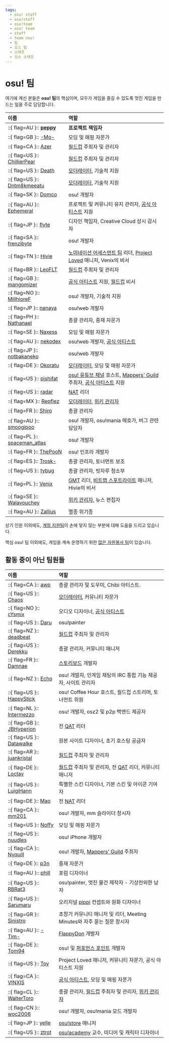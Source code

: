 ```yaml
---
tags:
  - osu! staff
  - osu!staff
  - osu!team
  - osu! team
  - staff
  - team osu!
  - 팀
  - 오스 팀
  - 스태프
  - 오스 스태프
---
```


# osu! 팀

여기에 계신 분들은 **osu! 팀**의 핵심이며, 모두가 게임을 즐길 수 있도록 멋진 게임을 만드는 일을 주로 담당합니다.

| 이름 | 역할 |
| :-- | :-- |
| ::{ flag=AU }:: **[peppy](https://osu.ppy.sh/users/2)** | **프로젝트 책임자** |
| ::{ flag=GB }:: [-Mo-](https://osu.ppy.sh/users/2202163) | 모딩 및 매핑 자문가 |
| ::{ flag=CA }:: [Azer](https://osu.ppy.sh/users/2155578) | [월드컵](/wiki/Tournaments#official-world-cups) 주최자 및 관리자 |
| ::{ flag=US }:: [ChillierPear](https://osu.ppy.sh/users/9501251) | [월드컵](/wiki/Tournaments#official-world-cups) 주최자 및 관리자 |
| ::{ flag=US }:: [Death](https://osu.ppy.sh/users/3242450) | [모더레이터](/wiki/People/Global_Moderation_Team), 기술적 지원 |
| ::{ flag=US }:: [Dntm8kmeeatu](https://osu.ppy.sh/users/5428812) | [모더레이터](/wiki/People/Global_Moderation_Team), 기술적 지원 |
| ::{ flag=SK }:: [Domco](https://osu.ppy.sh/users/3562660) | osu! 개발자 |
| ::{ flag=AU }:: [Ephemeral](https://osu.ppy.sh/users/102335) | 프로젝트 및 커뮤니티 유지 관리자, [공식 아티스트](/wiki/People/Featured_Artists) 지원 |
| ::{ flag=JP }:: [flyte](https://osu.ppy.sh/users/3103765) | 디자인 책임자, Creative Cloud 상시 감시자 |
| ::{ flag=SA }:: [frenzibyte](https://osu.ppy.sh/users/14210502) | osu! 개발자 |
| ::{ flag=TN }:: [Hivie](https://osu.ppy.sh/users/14102976) | [노미네이션 어세스먼트 팀](/wiki/People/Nomination_Assessment_Team) 리더, [Project Loved](/wiki/Community/Project_Loved) 매니저, Venix의 비서 |
| ::{ flag=BR }:: [LeoFLT](https://osu.ppy.sh/users/3668779) | [월드컵](/wiki/Tournaments#official-world-cups) 주최자 및 관리자 |
| ::{ flag=GB }:: [mangomizer](https://osu.ppy.sh/users/1893718) | [공식 아티스트](/wiki/People/Featured_Artists) 지원, [월드컵](/wiki/Tournaments#official-world-cups) 비서 |
| ::{ flag=NO }:: [MillhioreF](https://osu.ppy.sh/users/941094) | osu! 개발자, 기술적 지원 |
| ::{ flag=JP }:: [nanaya](https://osu.ppy.sh/users/2387883) | osu!web 개발자 |
| ::{ flag=PH }:: [Nathanael](https://osu.ppy.sh/users/2295078) | 총괄 관리자, 중재 자문가 |
| ::{ flag=SE }:: [Naxess](https://osu.ppy.sh/users/8129817) | 모딩 및 매핑 자문가 |
| ::{ flag=AU }:: [nekodex](https://osu.ppy.sh/users/102) | osu!web 개발자, [공식 아티스트](https://osu.ppy.sh/beatmaps/artists/1) |
| ::{ flag=JP }:: [notbakaneko](https://osu.ppy.sh/users/10751776) | osu!web 개발자 |
| ::{ flag=DE }:: [Okoratu](https://osu.ppy.sh/users/1623405) | [모더레이터](/wiki/People/Global_Moderation_Team), 모딩 및 매핑 자문가 |
| ::{ flag=US }:: [pishifat](https://osu.ppy.sh/users/3178418) | [osu! 유튜브 채널](https://www.youtube.com/@osugame) 호스트, [Mappers' Guild](/wiki/Community/Mappers_Guild) 주최자, [공식 아티스트](/wiki/People/Featured_Artists) 지원 |
| ::{ flag=US }:: [radar](https://osu.ppy.sh/users/7131099) | [NAT](/wiki/People/Nomination_Assessment_Team) 리더 |
| ::{ flag=MX }:: [Repflez](https://osu.ppy.sh/users/201392) | [모더레이터](/wiki/People/Global_Moderation_Team), [위키 관리자](/wiki/People/osu!_wiki_maintainers) |
| ::{ flag=FR }:: [Shiro](https://osu.ppy.sh/users/113005) | 총괄 관리자 |
| ::{ flag=AU }:: [smoogipoo](https://osu.ppy.sh/users/1040328) | osu! 개발자, osu!mania 애호가, 버그 관련 담당자 |
| ::{ flag=PL }:: [spaceman_atlas](https://osu.ppy.sh/users/3035836) | osu! 개발자 |
| ::{ flag=FR }:: [ThePooN](https://osu.ppy.sh/users/718454) | osu! 인프라 개발자 |
| ::{ flag=ES }:: [Trosk-](https://osu.ppy.sh/users/3469385) | 총괄 관리자, 토너먼트 보조 |
| ::{ flag=US }:: [tybug](https://osu.ppy.sh/users/12092800) | 총괄 관리자, 빗자루 청소부 |
| ::{ flag=PL }:: [Venix](https://osu.ppy.sh/users/5999631) | [GMT](/wiki/People/Global_Moderation_Team) 리더, [비트맵 스포트라이트](/wiki/Beatmap_Spotlights) 매니저, Hivie의 비서 |
| ::{ flag=SE }:: [Walavouchey](https://osu.ppy.sh/users/5773079) | [위키 관리자](/wiki/People/osu!_wiki_maintainers), 뉴스 편집자 |
| ::{ flag=AU }:: [Zallius](https://osu.ppy.sh/users/55) | 멸종 위기종 |

상기 인원 이외에도, [계정 지원팀](/wiki/People/Account_support_team)이 손에 닿지 않는 부분에 대해 도움을 드리고 있습니다.

핵심 osu! 팀 이외에도, 게임을 계속 운영하기 위한 [많은 자원봉사 팀](/wiki/People)이 있습니다.

## 활동 중이 아닌 팀원들

| 이름 | 역할 |
| :-- | :-- |
| ::{ flag=CA }:: [awp](https://osu.ppy.sh/users/2650) | 총괄 관리자 및 도우미, Chibi 아티스트. |
| ::{ flag=US }:: [Chaos](https://osu.ppy.sh/users/2628870) | [모더레이터](/wiki/People/Global_Moderation_Team), 커뮤니티 자문가 |
| ::{ flag=NO }:: [cYsmix](https://osu.ppy.sh/users/272870) | 오디오 디자이너, [공식 아티스트](https://osu.ppy.sh/beatmaps/artists/2) |
| ::{ flag=US }:: [Daru](https://osu.ppy.sh/users/32480) | osu!painter |
| ::{ flag=NZ }:: [deadbeat](https://osu.ppy.sh/users/128370) | [월드컵](/wiki/Tournaments#official-world-cups) 주최자 및 관리자 |
| ::{ flag=US }:: [Derekku](https://osu.ppy.sh/users/91341) | 총괄 관리자, 커뮤니티 매니저 |
| ::{ flag=FR }:: [Damnae](https://osu.ppy.sh/users/989377) | [스토리보드](/wiki/Storyboard) 개발자 |
| ::{ flag=NZ }:: [Echo](https://osu.ppy.sh/users/431) | osu! 개발자, 인게임 채팅의 IRC 통합 기능 제공자, 사이트 관리자 |
| ::{ flag=US }:: [HappyStick](https://osu.ppy.sh/users/256802) | osu! Coffee Hour 호스트, 월드컵 스트리머, 토너먼트 위원 |
| ::{ flag=NL }:: [Intermezzo](https://osu.ppy.sh/users/136842) | osu! 개발자, osz2 및 p2p 백엔드 제공자 |
| ::{ flag=GB }:: [JBHyperion](https://osu.ppy.sh/users/4879508) | 전 [QAT](/wiki/People/Quality_Assurance_Team/QAT_Leaders) 리더 |
| ::{ flag=US }:: [Datawalke](https://osu.ppy.sh/users/142) | 원본 사이트 디자이너, 초기 호스팅 공급자 |
| ::{ flag=AR }:: [juankristal](https://osu.ppy.sh/users/443656) | [월드컵](/wiki/Tournaments#official-world-cups) 주최자 및 관리자 |
| ::{ flag=DE }:: [Loctav](https://osu.ppy.sh/users/71366) | [월드컵](/wiki/Tournaments#official-world-cups) 주최자 및 관리자, 전 [QAT](/wiki/People/Quality_Assurance_Team/QAT_Leaders) 리더, 커뮤니티 매니저 |
| ::{ flag=US }:: [LuigiHann](https://osu.ppy.sh/users/1079) | 특별한 스킨 디자이너, 기본 스킨 및 아이콘 기여자 |
| ::{ flag=DE }:: [Mao](https://osu.ppy.sh/users/2204515) | 전 [NAT](/wiki/People/Nomination_Assessment_Team) 리더 |
| ::{ flag=CA }:: [mm201](https://osu.ppy.sh/users/30655) | osu! 개발자, mm 슬라이더 창시자 |
| ::{ flag=US }:: [Noffy](https://osu.ppy.sh/users/1541323) | 모딩 및 매핑 자문가 |
| ::{ flag=US }:: [nuudles](https://osu.ppy.sh/users/21312) | osu! iPhone 개발자 |
| ::{ flag=CA }:: [Nyquill](https://osu.ppy.sh/users/682935) | osu! 개발자, [Mappers' Guild](/wiki/Community/Mappers_Guild) 주최자 |
| ::{ flag=DE }:: [p3n](https://osu.ppy.sh/users/123703) | 중재 자문가 |
| ::{ flag=AU }:: [phill](https://osu.ppy.sh/users/53) | 포럼 디자이너 |
| ::{ flag=US }:: [RBRat3](https://osu.ppy.sh/users/307202) | osu!painter, 멋진 물건 제작자 - 기상천외한 남자 |
| ::{ flag=US }:: [Sarumaru](https://osu.ppy.sh/users/9427) | 오리지널 [pippi](/wiki/Mascots#pippi) 컨셉트와 원화 디자이너 |
| ::{ flag=GR }:: [Sinistro](https://osu.ppy.sh/users/5530) | 초창기 커뮤니티 매니저 및 리더, Meeting Minutes와 자주 묻는 질문 창시자 |
| ::{ flag=AU }:: [-Tim-](https://osu.ppy.sh/users/836963) | [FlappyDon](https://github.com/ppy/osu-framework/tree/master/osu.Framework.Templates/templates/template-flappy) 개발자 |
| ::{ flag=DE }:: [Tom94](https://osu.ppy.sh/users/1857058) | osu! 및 [퍼포먼스 포인트](/wiki/Performance_points) 개발자 |
| ::{ flag=US }:: [Toy](https://osu.ppy.sh/users/2757689) | Project Loved 매니저, 커뮤니티 자문가, 공식 아티스트 지원 |
| ::{ flag=CA }:: [VINXIS](https://osu.ppy.sh/users/4323406) | [공식 아티스트](https://osu.ppy.sh/beatmaps/artists/22), 모딩 및 매핑 자문가 |
| ::{ flag=CL }:: [WalterToro](https://osu.ppy.sh/users/5281416) | 총괄 관리자, [월드컵](/wiki/Tournaments#official-world-cups) 주최자 및 관리자, [위키 관리자](/wiki/People/osu!_wiki_maintainers) |
| ::{ flag=CN }:: [woc2006](https://osu.ppy.sh/users/1105845) | osu! 개발자, osu!mania 모드 개발자 |
| ::{ flag=JP }:: [yelle](https://osu.ppy.sh/users/4916903) | [osu!store](https://osu.ppy.sh/store/listing) 매니저 |
| ::{ flag=US }:: [ztrot](https://osu.ppy.sh/users/6347) | [osu!academy](/wiki/Community/Video_series/osu!academy) 교수, 미디어 및 캐릭터 디자이너 |
